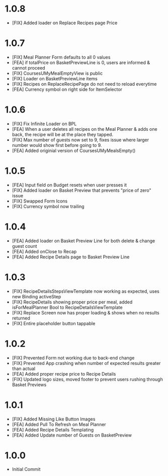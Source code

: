 # 1.0.8
- [FIX] Added loader on Replace Recipes page Price

# 1.0.7
- [FIX] Meal Planner Form defaults to all 0 values 
- [FEA] if totalPrice on BasketPreviewLine is 0, users are informed & cannot proceed
- [FIX] CoursesUMyMealEmptyView is public
- [FIX] Loader on BasketPreviewLine items
- [FIX] Recipes on ReplaceRecipePage do not need to reload everytime
- [FEA] Currency symbol on right side for ItemSelector

# 1.0.6
- [FIX] Fix Infinite Loader on BPL
- [FEA] When a user deletes all recipes on the Meal Planner & adds one back, the recipe will be at the place they tapped.
- [FIX] Max number of guests now set to 9, fixes issue where larger number would show first before going to 9.
- [FEA] Added originial version of CoursesUMyMealsEmpty()

# 1.0.5
- [FEA] Input field on Budget resets when user presses it
- [FIX] Added loader on Basket Preview that prevents "price of zero" issue
- [FIX] Swapped Form Icons
- [FIX] Currency symbol now trailing

# 1.0.4
- [FEA] Added loader on Basket Preview Line for both delete & change guest count
- [FEA] Added onClose to Recap
- [FEA] Added Recipe Details page to Basket Preview Line

# 1.0.3
- [FIX] RecipeDetailsStepsViewTemplate now working as expected, uses new Binding activeStep 
- [FIX] RecipeDetails showing proper price per meal, added isForMealPlanner Bool to RecipeDetailsViewTemplate
- [FIX] Replace Screen now has proper loading & shows when no results returned
- [FIX] Entire placeholder button tappable

# 1.0.2
- [FIX] Prevented Form not working due to back-end change
- [FIX] Prevented App crashing when number of expected results greater than actual
- [FEA] Added proper recipe price to Recipe Details
- [FIX] Updated logo sizes, moved footer to prevent users rushing through Basket Previews

# 1.0.1
- [FIX] Added Missing Like Button Images
- [FEA] Added Pull To Refresh on Meal Planner
- [FEA] Added Recipe Details Templating 
- [FEA] Added Update number of Guests on BasketPreview

# 1.0.0
- Initial Commit


